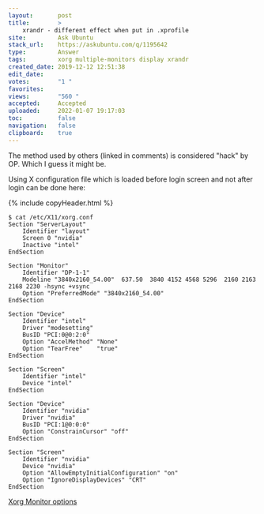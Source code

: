 ```yaml
---
layout:       post
title:        >
    xrandr - different effect when put in .xprofile
site:         Ask Ubuntu
stack_url:    https://askubuntu.com/q/1195642
type:         Answer
tags:         xorg multiple-monitors display xrandr
created_date: 2019-12-12 12:51:38
edit_date:    
votes:        "1 "
favorites:    
views:        "560 "
accepted:     Accepted
uploaded:     2022-01-07 19:17:03
toc:          false
navigation:   false
clipboard:    true
---
```


The method used by others (linked in comments) is considered "hack" by OP. Which I guess it might be. 

Using X configuration file which is loaded before login screen and not after login can be done here:

{% include copyHeader.html %}
``` 
$ cat /etc/X11/xorg.conf
Section "ServerLayout"
    Identifier "layout"
    Screen 0 "nvidia"
    Inactive "intel"
EndSection

Section "Monitor"
    Identifier "DP-1-1"
    Modeline "3840x2160_54.00"  637.50  3840 4152 4568 5296  2160 2163 2168 2230 -hsync +vsync
    Option "PreferredMode" "3840x2160_54.00"
EndSection

Section "Device"
    Identifier "intel"
    Driver "modesetting"
    BusID "PCI:0@0:2:0"
    Option "AccelMethod" "None"
    Option "TearFree"    "true"
EndSection

Section "Screen"
    Identifier "intel"
    Device "intel"
EndSection

Section "Device"
    Identifier "nvidia"
    Driver "nvidia"
    BusID "PCI:1@0:0:0"
    Option "ConstrainCursor" "off"
EndSection

Section "Screen"
    Identifier "nvidia"
    Device "nvidia"
    Option "AllowEmptyInitialConfiguration" "on"
    Option "IgnoreDisplayDevices" "CRT"
EndSection
```

[Xorg Monitor options][1]


  [1]: https://www.x.org/releases/current/doc/man/man5/xorg.conf.5.xhtml#heading12

